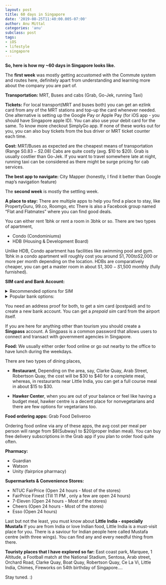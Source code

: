 ```yaml
---
layout: post
title: 60 days in Singapore
date: '2019-08-25T11:40:00.005-07:00'
author: Anu Mittal
categories: 'anu'
subclass: post
tags:
- iOS
- lifestyle
- singapore
---
```


**So, here is how my ~60 days in Singapore looks like.**

The **first week** was mostly getting accustomed with the Commute system and routes here, definitely apart from understanding and learning more about the company you are part of.

**Transportation:** MRT, Buses and cabs (Grab, Go-Jek, running Taxi)

**Tickets:** 
For local transport(MRT and buses both) you can get an ezlink card from any of the MRT stations and top-up the card whenever needed.
One alternative is setting up the Google Pay or Apple Pay (for iOS app - you should have Singapore apple ID). 
You can also use your debit card for the same. To know more checkout SimplyGo app. 
If none of these works out for you, you can also buy tickets from the bus driver or MRT ticket counter each time. 

**Cost:**
MRT/Buses as expected are the cheapest means of transportation (Range S$0.83 - S$2.08)
Cabs are quite costly (avg. $10 to $20). Grab is usually costlier than Go-Jek. If you want to travel somewhere late at night, running taxi can be considered as there might be surge pricing for cab services. 

**The best app to navigate:** City Mapper (honestly, I find it better than Google map’s navigation feature)

The **second week** is mostly the settling week.

**A place to stay:**
There are multiple apps to help you find a place to stay, like PropertyGuru, 99.co, Roomgo, etc
There is also a Facebook group named “Flat and Flatmates” where you can find good deals.

You can either rent 1bhk or rent a room in 3bhk or so. There are two types of apartment,
* Condo (Condominiums)
* HDB (Housing & Development Board)

Unlike HDB, Condo apartment has facilities like swimming pool and gym. 1bhk in a condo apartment will roughly cost you around S$1,700 to S$2,000 or more per month depending on the location. HDBs are comparatively cheaper, you can get a master room in about S$1,300 - S$1,500 monthly (fully furnished).


**SIM card and Bank Account:**


<details>
  <summary>Recommended options for SIM</summary>
  <p> 
     * Singtel: ~ $20 to $38 monthly
     * Circles.Life: ~ $18 to $38 monthly (with more/unlimited data offers)
  </p>
</details>

<details>
  <summary>Popular bank options:</summary>
  <p> 
    * OCBC (Oversea-Chinese Banking Corporation) - OCBC 360 Account
    * DBS (Development Bank of Singapore) - DBS Multiplier account
  </p>
</details>

You need an address proof for both, to get a sim card (postpaid) and to create a new bank account. You can get a *prepaid sim* card from the airport itself.

If you are here for anything other than tourism you should create a **Singpass** account. A Singpass is a common password that allows users to connect and transact with government agencies in Singapore.

**Food:**
We usually either order food online or go out nearby to the office to have lunch during the weekdays.

There are two types of dining places, 

* **Restaurant**, Depending on the area, say, Clarke Quay, Arab Street, Robertson Quay,  the cost will be $30 to $40 for a complete meal, whereas, in restaurants near Little India, you can get a full course meal in about $15 to $30. 

* **Hawker Center**, when you are out of your balance or feel like having a budget meal, hawker centre is a decent place for nonvegetarians and there are few options for vegetarians too. 

**Food ordering apps:**
Grab Food
Deliveroo

Ordering food online via any of these apps, the avg cost per meal per person will range from $8(Subway) to $20(proper Indian meal). You can buy free delivery subscriptions in the Grab app if you plan to order food quite often.

**Pharmacy:**

* Guardian
* Watson
* Unity (fairprice pharmacy)

**Supermarkets & Convenience Stores:**

* NTUC FairPrice (Open 24 hours - Most of the stores) 
* FairPrice Finest (Till 11 PM , only a few are open 24 hours)
* 7-Eleven (Open 24 hours - Most of the stores)
* Cheers (Open 24 hours - Most of the stores)
* Esso (Open 24 hours)

Last but not the least, you must know about **Little India - especially Mustafa**
If you are from India or love Indian food, Little India is a must-visit place for you. There is a saviour for Indian people here called Mustafa centre (with three wings). You can find any and every needful thing from there. 


**Touristy places that I have explored so far:**
East coast park, Marquee, 1 Altitude, a Football match at the National Stadium, Sentosa, Arab street, Orchard Road, Clarke Quay, Boat Quay, Robertson Quay, Ce La Vi, Little India, Chimes, Fireworks on 54th birthday of Singapore….


Stay tuned. :) 